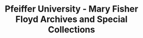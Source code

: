 ---
layout: repo
title: "Pfeiffer University - Mary Fisher Floyd Archives and Special Collections"
id: 5135
permalink: repos/5135/
---